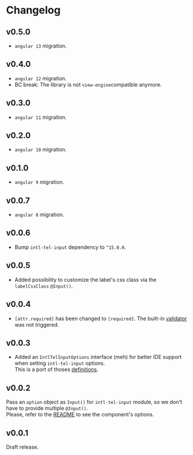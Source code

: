 # Changelog

## v0.5.0

- `angular 13` migration.

## v0.4.0

- `angular 12` migration.
- BC break: The library is not `view-engine`compatible anymore.

## v0.3.0

- `angular 11` migration.

## v0.2.0

- `angular 10` migration.

## v0.1.0

- `angular 9` migration.

## v0.0.7

- `angular 8` migration.

## v0.0.6

- Bump `intl-tel-input` dependency to `^15.0.0`.

## v0.0.5

- Added possibility to customize the label's css class via the `labelCssClass` `@Input()`.

## v0.0.4

- `[attr.required]` has been changed to `[required]`. The built-in [validator](https://angular.io/api/forms/RequiredValidator) was not triggered.

## v0.0.3

- Added an `IntlTelInputOptions` interface (meh) for better IDE support when setting `intl-tel-input` options.  
This is a port of thoses [definitions](https://github.com/DefinitelyTyped/DefinitelyTyped/blob/fda699244c8d6de167e57dd6f5e901e617e5a7b5/types/intl-tel-input/index.d.ts).

## v0.0.2

Pass an `option` object as `Input()` for `intl-tel-input` module, so we don't have to provide multiple `@Input()`.  
Please, refer to the [README](README.md#options) to see the component's options.

## v0.0.1

Draft release.
